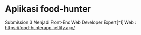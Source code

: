 # Aplikasi food-hunter

Submission 3 Menjadi Front-End Web Developer Expert[^1]
Web : https://food-hunterapp.netlify.app/
